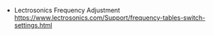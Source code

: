 

  - Lectrosonics Frequency Adjustment https://www.lectrosonics.com/Support/frequency-tables-switch-settings.html
